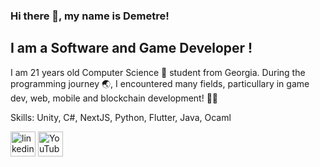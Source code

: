 ### Hi there 👋, my name is Demetre!
## I am a **Software and Game Developer** !

I am 21 years old  Computer Science 🥼 student from Georgia. During the programming journey 🌏, I encountered many fields, particullary in game dev, web, mobile and blockchain development! 👨‍💻

Skills: Unity, C#, NextJS, Python, Flutter, Java, Ocaml


[<img src='https://upload.wikimedia.org/wikipedia/commons/c/ca/LinkedIn_logo_initials.png' alt='linkedin' height='40'>](https://www.linkedin.com/in/demetre-shonia-958663228/)  [<img src='https://encrypted-tbn0.gstatic.com/images?q=tbn:ANd9GcT_4N37TIgWC_QLpspNwGddZH8DhzljeYMFnA&s' alt='YouTube' height='40'>](https://www.youtube.com/channel/https://www.youtube.com/c/shonia)  

